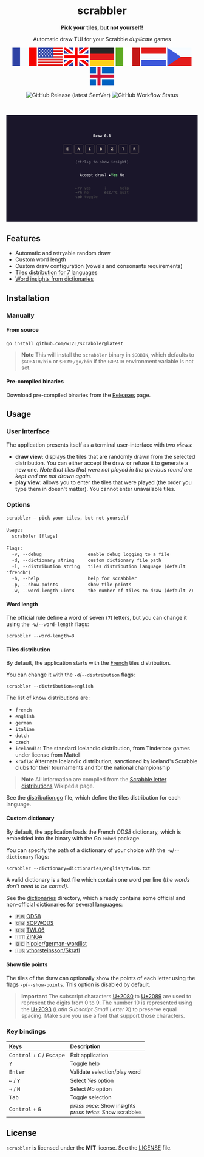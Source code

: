 <h1 align=center>scrabbler</h1>

<p align=center><b>Pick your tiles, but not yourself!</b></p>
<p align=center>Automatic draw TUI for your Scrabble <i>duplicate</i> games</p>
<p align=center>
    <img alt="French" src="https://raw.githubusercontent.com/Yummygum/flagpack-core/main/svg/l/FR.svg">
    <img alt="English (US)" src="https://raw.githubusercontent.com/Yummygum/flagpack-core/main/svg/l/US.svg">
    <img alt="English (UK)" src="https://raw.githubusercontent.com/Yummygum/flagpack-core/main/svg/l/GB-NIR.svg">
    <img alt="German" src="https://raw.githubusercontent.com/Yummygum/flagpack-core/main/svg/l/DE.svg">
    <img alt="Italian" src="https://raw.githubusercontent.com/Yummygum/flagpack-core/main/svg/l/IT.svg">
    <img alt="Dutch" src="https://raw.githubusercontent.com/Yummygum/flagpack-core/main/svg/l/NL.svg">
    <img alt="Czech" src="https://raw.githubusercontent.com/Yummygum/flagpack-core/main/svg/l/CZ.svg">
    <img alt="Icelandic" src="https://raw.githubusercontent.com/Yummygum/flagpack-core/main/svg/l/IS.svg">
</p>
<p align=center>
    <img alt="GitHub Release (latest SemVer)" src="https://img.shields.io/github/v/release/wI2L/scrabbler">
    <img alt="GitHub Workflow Status" src="https://img.shields.io/github/actions/workflow/status/wI2L/scrabbler/ci.yml">
</p>
<br/>

![](https://github.com/wI2L/scrabbler/blob/master/scrabbler.gif)

## Features

- Automatic and retryable random draw
- Custom word length
- Custom draw configuration (vowels and consonants requirements)
- [Tiles distribution for 7 languages](#tiles-distribution)
- [Word insights from dictionaries](#custom-dictionary)

## Installation

### Manually

#### From source

```shell
go install github.com/wI2L/scrabbler@latest
```

> **Note**
> This will install the `scrabbler` binary in `$GOBIN`, which defaults to `$GOPATH/bin` or `$HOME/go/bin` if the `GOPATH` environment variable is not set.

#### Pre-compiled binaries

Download pre-compiled binaries from the [Releases](https://github.com/wI2L/scrabbler/releases) page.

## Usage

### User interface

The application presents itself as a terminal user-interface with two *views*:

- **draw view**: displays the tiles that are randomly drawn from the selected distribution. You can either accept the draw or refuse it to generate a new one. *Note that tiles that were not played in the previous round are kept and are not drawn again.*
- **play view**: allows you to enter the tiles that were played (the order you type them in doesn't matter). You cannot enter unavailable tiles.

### Options

```text
scrabbler — pick your tiles, but not yourself

Usage:
  scrabbler [flags]

Flags:
  -v, --debug                 enable debug logging to a file
  -d, --dictionary string     custom dictionary file path
  -l, --distribution string   tiles distribution language (default "french")
  -h, --help                  help for scrabbler
  -p, --show-points           show tile points
  -w, --word-length uint8     the number of tiles to draw (default 7)
```

#### Word length

The official rule define a word of seven (`7`) letters, but you can change it using the `-w`/`--word-length` flags:

```shell
scrabbler --word-length=8
```

#### Tiles distribution

By default, the application starts with the [French](https://en.wikipedia.org/wiki/Scrabble_letter_distributions#French) tiles distribution.

You can change it with the `-d`/`--distribution` flags:

```shell
scrabbler --distribution=english
```

The list of know distributions are:

- `french`
- `english`
- `german`
- `italian`
- `dutch`
- `czech`
- `icelandic`: The standard Icelandic distribution, from Tinderbox games under license from Mattel
- `krafla`: Alternate Icelandic distribution, sanctioned by Iceland's Scrabble clubs for their tournaments and for the national championship

> **Note**
> All information are compiled from the [Scrabble letter distributions](https://en.wikipedia.org/wiki/Scrabble_letter_distributions#Indonesian) Wikipedia page.

See the [distribution.go](https://github.com/wI2L/scrabbler/blob/master/cmd/distribution.go) file, which define the tiles distribution for each language.

#### Custom dictionary

By default, the application loads the French *ODS8* dictionary, which is embedded into the binary with the Go `embed` package.

You can specify the path of a dictionary of your choice with the `-w`/`--dictionary` flags:

```shell
scrabbler --dictionary=dictionaries/english/twl06.txt
```

A valid dictionary is a text file which contain one word per line (*the words don't need to be sorted)*.

See the [dictionaries](https://github.com/wI2L/scrabbler/tree/master/cmd/dictionaries) directory, which already contains some official and non-official dictionaries for several languages:

- 🇫🇷 [ODS8](https://en.wikipedia.org/wiki/L%27Officiel_du_jeu_Scrabble)
- 🇬🇧 [SOPWODS](https://en.wikipedia.org/wiki/Collins_Scrabble_Words)
- 🇺🇸 [TWL06](https://en.wikipedia.org/wiki/NASPA_Word_List)
- 🇮🇹 [ZINGA](https://www.listediparole.it/tutteleparole.txt)
- 🇩🇪 [hippler/german-wordlist](https://github.com/hippler/german-wordlist)
- 🇮🇸 [vthorsteinsson/Skrafl](https://github.com/vthorsteinsson/Skrafl)

#### Show tile points

The tiles of the draw can optionally show the points of each letter using the flags `-p`/`--show-points`. This option is disabled by default.

> **Important**
> The subscript characters [U+2080](https://www.compart.com/en/unicode/U+2080) to [U+2089](https://www.compart.com/en/unicode/U+2089) are used to represent the digits from 0 to 9. The number 10 is represented using the [U+2093](https://www.compart.com/en/unicode/U+2093) (*Latin Subscript Small Letter X*) to preserve equal spacing. Make sure you use a font that support those characters.

### Key bindings

| Keys                                                  | Description                                                  |
|:------------------------------------------------------|:-------------------------------------------------------------|
| <kbd>Control</kbd> + <kbd>C</kbd> / <kbd>Escape</kbd> | Exit application                                             |
| <kbd>?</kbd>                                          | Toggle help                                                  |
| <kbd>Enter</kbd>                                      | Validate selection/play word                                 |
| <kbd>←</kbd> / <kbd>Y</kbd>                           | Select *Yes* option                                          |
| <kbd>→</kbd> / <kbd>N</kbd>                           | Select *No* option                                           |
| <kbd>Tab</kbd>                                        | Toggle selection                                             |
| <kbd>Control</kbd> + <kbd>G</kbd>                     | *press once*: Show insights<br>*press twice*: Show scrabbles |

## License

`scrabbler` is licensed under the **MIT** license. See the [LICENSE](LICENSE) file.